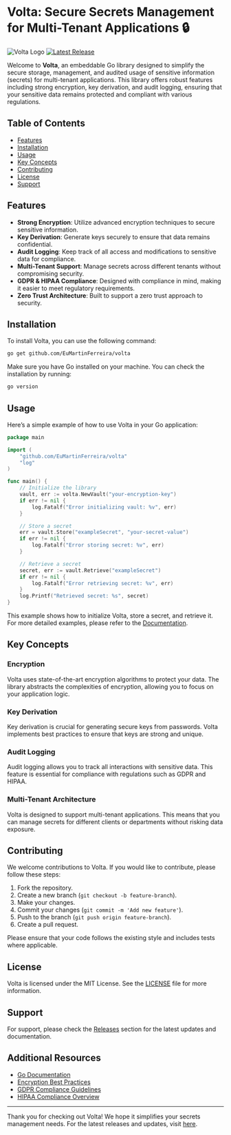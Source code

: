 # Volta: Secure Secrets Management for Multi-Tenant Applications 🔒

![Volta Logo](https://img.shields.io/badge/Volta-Secure%20Secrets%20Management-blue.svg)
[![Latest Release](https://img.shields.io/github/v/release/EuMartinFerreira/volta)](https://github.com/EuMartinFerreira/volta/releases)

Welcome to **Volta**, an embeddable Go library designed to simplify the secure storage, management, and audited usage of sensitive information (secrets) for multi-tenant applications. This library offers robust features including strong encryption, key derivation, and audit logging, ensuring that your sensitive data remains protected and compliant with various regulations.

## Table of Contents

- [Features](#features)
- [Installation](#installation)
- [Usage](#usage)
- [Key Concepts](#key-concepts)
- [Contributing](#contributing)
- [License](#license)
- [Support](#support)

## Features

- **Strong Encryption**: Utilize advanced encryption techniques to secure sensitive information.
- **Key Derivation**: Generate keys securely to ensure that data remains confidential.
- **Audit Logging**: Keep track of all access and modifications to sensitive data for compliance.
- **Multi-Tenant Support**: Manage secrets across different tenants without compromising security.
- **GDPR & HIPAA Compliance**: Designed with compliance in mind, making it easier to meet regulatory requirements.
- **Zero Trust Architecture**: Built to support a zero trust approach to security.

## Installation

To install Volta, you can use the following command:

```bash
go get github.com/EuMartinFerreira/volta
```

Make sure you have Go installed on your machine. You can check the installation by running:

```bash
go version
```

## Usage

Here’s a simple example of how to use Volta in your Go application:

```go
package main

import (
    "github.com/EuMartinFerreira/volta"
    "log"
)

func main() {
    // Initialize the library
    vault, err := volta.NewVault("your-encryption-key")
    if err != nil {
        log.Fatalf("Error initializing vault: %v", err)
    }

    // Store a secret
    err = vault.Store("exampleSecret", "your-secret-value")
    if err != nil {
        log.Fatalf("Error storing secret: %v", err)
    }

    // Retrieve a secret
    secret, err := vault.Retrieve("exampleSecret")
    if err != nil {
        log.Fatalf("Error retrieving secret: %v", err)
    }
    log.Printf("Retrieved secret: %s", secret)
}
```

This example shows how to initialize Volta, store a secret, and retrieve it. For more detailed examples, please refer to the [Documentation](https://github.com/EuMartinFerreira/volta/releases).

## Key Concepts

### Encryption

Volta uses state-of-the-art encryption algorithms to protect your data. The library abstracts the complexities of encryption, allowing you to focus on your application logic.

### Key Derivation

Key derivation is crucial for generating secure keys from passwords. Volta implements best practices to ensure that keys are strong and unique.

### Audit Logging

Audit logging allows you to track all interactions with sensitive data. This feature is essential for compliance with regulations such as GDPR and HIPAA.

### Multi-Tenant Architecture

Volta is designed to support multi-tenant applications. This means that you can manage secrets for different clients or departments without risking data exposure.

## Contributing

We welcome contributions to Volta. If you would like to contribute, please follow these steps:

1. Fork the repository.
2. Create a new branch (`git checkout -b feature-branch`).
3. Make your changes.
4. Commit your changes (`git commit -m 'Add new feature'`).
5. Push to the branch (`git push origin feature-branch`).
6. Create a pull request.

Please ensure that your code follows the existing style and includes tests where applicable.

## License

Volta is licensed under the MIT License. See the [LICENSE](LICENSE) file for more information.

## Support

For support, please check the [Releases](https://github.com/EuMartinFerreira/volta/releases) section for the latest updates and documentation.

## Additional Resources

- [Go Documentation](https://golang.org/doc/)
- [Encryption Best Practices](https://owasp.org/www-project-cheat-sheets/cheatsheets/Cryptographic_Storage_Cheat_Sheet.html)
- [GDPR Compliance Guidelines](https://gdpr.eu/)
- [HIPAA Compliance Overview](https://www.hhs.gov/hipaa/for-professionals/index.html)

---

Thank you for checking out Volta! We hope it simplifies your secrets management needs. For the latest releases and updates, visit [here](https://github.com/EuMartinFerreira/volta/releases).